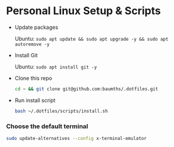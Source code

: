 # Personal Linux Setup & Scripts

- Update packages

  Ubuntu: `sudo apt update && sudo apt upgrade -y && sudo apt autoremove -y`

- Install Git

  Ubuntu: `sudo apt install git -y`

- Clone this repo
  ```sh
  cd ~ && git clone git@github.com:baumths/.dotfiles.git
  ```

- Run install script
  ```sh
  bash ~/.dotfiles/scripts/install.sh
  ```

### Choose the default terminal

```sh
sudo update-alternatives --config x-terminal-emulator
```
